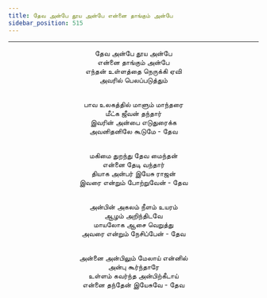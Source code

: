 ```yaml
---
title: தேவ அன்பே தூய அன்பே என்னை தாங்கும் அன்பே
sidebar_position: 515
---
```


---
<center>
தேவ அன்பே தூய அன்பே<br/>
என்னை தாங்கும் அன்பே<br/>
எந்தன் உள்ளத்தை நெருக்கி ஏவி<br/>
அவரில் பெலப்படுத்தும்<br/><br/>

பாவ உலகத்தில் மாளும் மாந்தரை<br/>
மீட்க ஜீவன் தந்தார்<br/>
இவரின் அன்பை எடுதுரைக்க<br/>
அவனிதனிலே கூடுமே                - தேவ<br/><br/>

மகிமை துறந்து தேவ மைந்தன்<br/>
என்னை தேடி வந்தார்<br/>
தியாக அன்பர் இயேசு ராஜன்<br/>
இவரை என்றும் போற்றுவேன்             - தேவ<br/><br/>

அன்பின் அகலம் நீளம் உயரம்<br/>
ஆழம் அறிந்திடவே<br/>
மாயலோக ஆசை வெறுத்து<br/>
அவரை என்றும் நேசிப்பேன்                - தேவ<br/><br/>

அன்னை அன்பிலும் மேலாய் என்னில்<br/>
அன்பு கூர்ந்தாரே<br/>
உள்ளம் கவர்ந்த அன்பிற்கீடாய்<br/>
என்னை தந்தேன் இயேசுவே            - தேவ
</center>